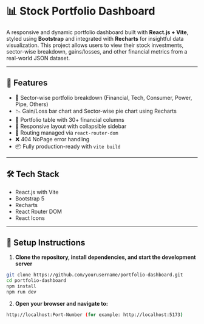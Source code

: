 # 📊 Stock Portfolio Dashboard

A responsive and dynamic portfolio dashboard built with **React.js + Vite**, styled using **Bootstrap** and integrated with **Recharts** for insightful data visualization. This project allows users to view their stock investments, sector-wise breakdown, gains/losses, and other financial metrics from a real-world JSON dataset.

---

## 🚀 Features

- 📁 Sector-wise portfolio breakdown (Financial, Tech, Consumer, Power, Pipe, Others)
- 📉 Gain/Loss bar chart and Sector-wise pie chart using Recharts
- 📄 Portfolio table with 30+ financial columns
- 📱 Responsive layout with collapsible sidebar
- 📂 Routing managed via `react-router-dom`
- ❌ 404 NoPage error handling
- 📦 Fully production-ready with `vite build`

---

## 🛠️ Tech Stack

- React.js with Vite
- Bootstrap 5
- Recharts
- React Router DOM
- React Icons

---

## 🔧 Setup Instructions

1. **Clone the repository, install dependencies, and start the development server**

```bash
git clone https://github.com/yourusername/portfolio-dashboard.git
cd portfolio-dashboard
npm install
npm run dev
```
2. **Open your browser and navigate to:**

```bash
http://localhost:Port-Number (for example: http://localhost:5173)
```